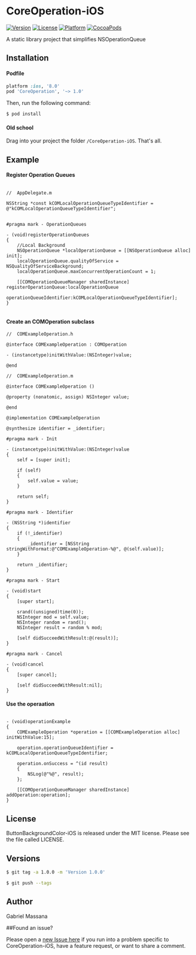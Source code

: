 # CoreOperation-iOS

[![Version](https://img.shields.io/cocoapods/v/CoreOperation.svg?style=flat-square)](http://cocoapods.org/pods/CoreOperation)
[![License](https://img.shields.io/cocoapods/l/CoreOperation.svg?style=flat-square)](http://cocoapods.org/pods/CoreOperation)
[![Platform](https://img.shields.io/cocoapods/p/CoreOperation.svg?style=flat-square)](http://cocoapods.org/pods/CoreOperation)
[![CocoaPods](https://img.shields.io/cocoapods/metrics/doc-percent/CoreOperation.svg?style=flat-square)](http://cocoapods.org/pods/CoreOperation)

A static library project that simplifies NSOperationQueue

## Installation

#### Podfile

```ruby
platform :ios, '8.0'
pod 'CoreOperation', '~> 1.0'
```

Then, run the following command:

```bash
$ pod install
```

#### Old school

Drag into your project the folder `/CoreOperation-iOS`. That's all.

## Example

#### Register Operation Queues

```objc

//  AppDelegate.m

NSString *const kCOMLocalOperationQueueTypeIdentifier = @"kCOMLocalOperationQueueTypeIdentifier";


#pragma mark - OperationQueues

- (void)registerOperationQueues
{
    //Local Background
    NSOperationQueue *localOperationQueue = [[NSOperationQueue alloc] init];
    localOperationQueue.qualityOfService = NSQualityOfServiceBackground;
    localOperationQueue.maxConcurrentOperationCount = 1;
    
    [[COMOperationQueueManager sharedInstance] registerOperationQueue:localOperationQueue
                                             operationQueueIdentifier:kCOMLocalOperationQueueTypeIdentifier];
}


```

#### Create an COMOperation subclass

```objc
//  COMExampleOperation.h

@interface COMExampleOperation : COMOperation

- (instancetype)initWithValue:(NSInteger)value;

@end

//  COMExampleOperation.m

@interface COMExampleOperation ()

@property (nonatomic, assign) NSInteger value;

@end

@implementation COMExampleOperation

@synthesize identifier = _identifier;

#pragma mark - Init

- (instancetype)initWithValue:(NSInteger)value
{
    self = [super init];
    
    if (self)
    {
        self.value = value;
    }
    
    return self;
}

#pragma mark - Identifier

- (NSString *)identifier
{
    if (!_identifier)
    {
        _identifier = [NSString stringWithFormat:@"COMExampleOperation-%@", @(self.value)];
    }
    
    return _identifier;
}

#pragma mark - Start

- (void)start
{
    [super start];
    
    srand((unsigned)time(0));
    NSInteger mod = self.value;
    NSInteger random = rand();
    NSInteger result = random % mod;
    
    [self didSucceedWithResult:@(result)];
}

#pragma mark - Cancel

- (void)cancel
{
    [super cancel];
    
    [self didSucceedWithResult:nil];
}

```

#### Use the operaation

```objc

- (void)operationExample
{
    COMExampleOperation *operation = [[COMExampleOperation alloc] initWithValue:15];
    
    operation.operationQueueIdentifier = kCOMLocalOperationQueueTypeIdentifier;
    
    operation.onSuccess = ^(id result)
    {
        NSLog(@"%@", result);
    };
    
    [[COMOperationQueueManager sharedInstance] addOperation:operation];
}

```

## License

ButtonBackgroundColor-iOS is released under the MIT license. Please see the file called LICENSE.

## Versions

```bash
$ git tag -a 1.0.0 -m 'Version 1.0.0'

$ git push --tags
```

## Author

Gabriel Massana

##Found an issue?

Please open a [new Issue here](https://github.com/GabrielMassana/CoreOperation-iOS/issues/new) if you run into a problem specific to CoreOperation-iOS, have a feature request, or want to share a comment.
